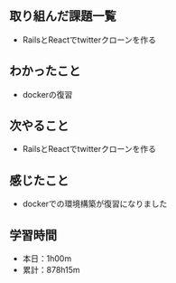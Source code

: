 ## 取り組んだ課題一覧
- RailsとReactでtwitterクローンを作る
## わかったこと
- dockerの復習
## 次やること
- RailsとReactでtwitterクローンを作る
## 感じたこと
- dockerでの環境構築が復習になりました
## 学習時間
- 本日：1h00m
- 累計：878h15m
